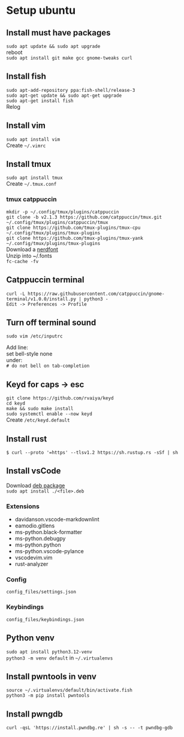# Setup ubuntu

## Install must have packages

`sudo apt update && sudo apt upgrade` \
reboot \
`sudo apt install git make gcc gnome-tweaks curl`

## Install fish

`sudo apt-add-repository ppa:fish-shell/release-3` \
`sudo apt-get update && sudo apt-get upgrade` \
`sudo apt-get install fish` \
Relog

## Install vim

`sudo apt install vim` \
Create `~/.vimrc`

## Install tmux

`sudo apt install tmux` \
Create `~/.tmux.conf`

### tmux catppuccin

`mkdir -p ~/.config/tmux/plugins/catppuccin` \
`git clone -b v2.1.3 https://github.com/catppuccin/tmux.git ~/.config/tmux/plugins/catppuccin/tmux` \
`git clone https://github.com/tmux-plugins/tmux-cpu ~/.config/tmux/plugins/tmux-plugins` \
`git clone https://github.com/tmux-plugins/tmux-yank ~/.config/tmux/plugins/tmux-plugins` \
Download a [nerdfont](https://www.nerdfonts.com/font-downloads) \
Unzip into ~/.fonts \
`fc-cache -fv`

## Catppuccin terminal

`curl -L https://raw.githubusercontent.com/catppuccin/gnome-terminal/v1.0.0/install.py | python3 -` \
`Edit -> Preferences -> Profile`

## Turn off terminal sound

`sudo vim /etc/inputrc`

Add line: \
set bell-style none \
under: \
`# do not bell on tab-completion`

## Keyd for caps -> esc

`git clone https://github.com/rvaiya/keyd` \
`cd keyd` \
`make && sudo make install` \
`sudo systemctl enable --now keyd` \
Create `/etc/keyd.default`

## Install rust

`$ curl --proto '=https' --tlsv1.2 https://sh.rustup.rs -sSf | sh`

## Install vsCode

Download [deb package](https://go.microsoft.com/fwlink/?LinkID=760868) \
`sudo apt install ./<file>.deb`

### Extensions

- davidanson.vscode-markdownlint
- eamodio.gitlens
- ms-python.black-formatter
- ms-python.debugpy
- ms-python.python
- ms-python.vscode-pylance
- vscodevim.vim
- rust-analyzer

### Config

`config_files/settings.json`

### Keybindings

`config_files/keybindings.json`

## Python venv

`sudo apt install python3.12-venv` \
`python3 -m venv default` in `~/.virtualenvs`

## Install pwntools in venv

`source ~/.virtualenvs/default/bin/activate.fish` \
`python3 -m pip install pwntools`

## Install pwngdb

`curl -qsL 'https://install.pwndbg.re' | sh -s -- -t pwndbg-gdb`
